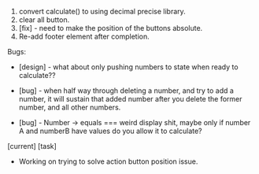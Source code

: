 1. convert calculate() to using decimal precise library.
9. clear all button.
10. [fix] - need to make the position of the buttons absolute.
11. Re-add footer element after completion.



Bugs:

- [design] - what about only pushing numbers to state when ready to calculate??

- [bug] - when half way through deleting a number, and try to add a number, it will sustain that added number after you delete the former number, and all other numbers.

- [bug] - Number -> equals === weird display shit, maybe only if number A and numberB have values do you allow it to calculate? 


[current] [task]
- Working on trying to solve action button position issue.




















